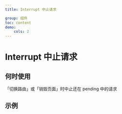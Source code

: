 ```yaml
---
title: Interrupt 中止请求

group: 组件
toc: content
demo:
    cols: 2
---
```


# Interrupt 中止请求

## 何时使用

「切换路由」或「销毁页面」时中止还在 pending 中的请求

## 示例
